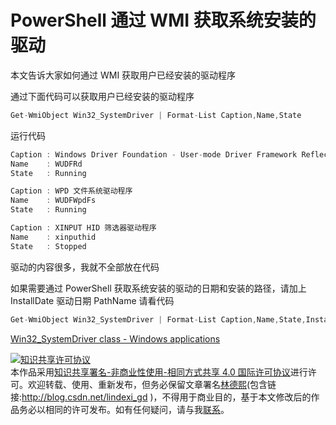 
# PowerShell 通过 WMI 获取系统安装的驱动

本文告诉大家如何通过 WMI 获取用户已经安装的驱动程序

<!--more-->


<!-- CreateTime:2019/8/30 8:58:39 -->


<!-- 标签：PowerShell,WMI -->

通过下面代码可以获取用户已经安装的驱动程序

```csharp
Get-WmiObject Win32_SystemDriver | Format-List Caption,Name,State
```

运行代码

```csharp
Caption : Windows Driver Foundation - User-mode Driver Framework Reflector
Name    : WUDFRd
State   : Running

Caption : WPD 文件系统驱动程序
Name    : WUDFWpdFs
State   : Running

Caption : XINPUT HID 筛选器驱动程序
Name    : xinputhid
State   : Stopped
```

驱动的内容很多，我就不全部放在代码

如果需要通过 PowerShell 获取系统安装的驱动的日期和安装的路径，请加上 InstallDate 驱动日期 PathName 请看代码

```csharp
Get-WmiObject Win32_SystemDriver | Format-List Caption,Name,State,InstallDate,PathName
```

[Win32_SystemDriver class - Windows applications](https://docs.microsoft.com/en-us/windows/desktop/cimwin32prov/win32-systemdriver )





<a rel="license" href="http://creativecommons.org/licenses/by-nc-sa/4.0/"><img alt="知识共享许可协议" style="border-width:0" src="https://licensebuttons.net/l/by-nc-sa/4.0/88x31.png" /></a><br />本作品采用<a rel="license" href="http://creativecommons.org/licenses/by-nc-sa/4.0/">知识共享署名-非商业性使用-相同方式共享 4.0 国际许可协议</a>进行许可。欢迎转载、使用、重新发布，但务必保留文章署名[林德熙](http://blog.csdn.net/lindexi_gd)(包含链接:http://blog.csdn.net/lindexi_gd )，不得用于商业目的，基于本文修改后的作品务必以相同的许可发布。如有任何疑问，请与我[联系](mailto:lindexi_gd@163.com)。